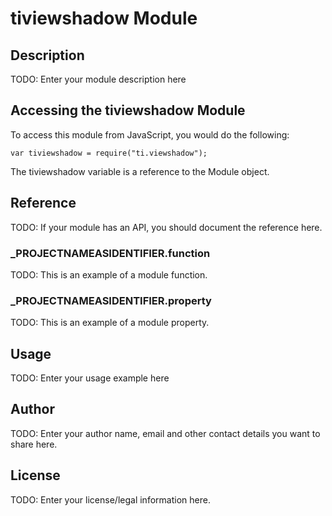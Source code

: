# tiviewshadow Module

## Description

TODO: Enter your module description here

## Accessing the tiviewshadow Module

To access this module from JavaScript, you would do the following:

	var tiviewshadow = require("ti.viewshadow");

The tiviewshadow variable is a reference to the Module object.	

## Reference

TODO: If your module has an API, you should document
the reference here.

### ___PROJECTNAMEASIDENTIFIER__.function

TODO: This is an example of a module function.

### ___PROJECTNAMEASIDENTIFIER__.property

TODO: This is an example of a module property.

## Usage

TODO: Enter your usage example here

## Author

TODO: Enter your author name, email and other contact
details you want to share here. 

## License

TODO: Enter your license/legal information here.
